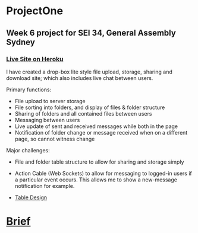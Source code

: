 # ProjectOne

## Week 6 project for SEI 34, General Assembly Sydney

### [Live Site on Heroku](https://chrskerr-projectone.herokuapp.com)

I have created a drop-box lite style file upload, storage, sharing and download site; which also includes live chat between users.

Primary functions:
- File upload to server storage
- File sorting into folders, and display of files & folder structure 
- Sharing of folders and all contained files between users
- Messaging between users
- Live update of sent and received messages while both in the page
- Notification of folder change or message received when on a different page, so cannot witness change

Major challenges:
- File and folder table structure to allow for sharing and storage simply 
- Action Cable (Web Sockets) to allow for messaging to logged-in users if a particular event occurs. This allows me to show a new-message notification for example.

- [Table Design](https://docs.google.com/presentation/d/1ODImeVmxoO8LnUwSr4AdAa0sZUfOBDUoQR8W5_o0DjY/edit?usp=sharing)


# [Brief](https://gist.github.com/wofockham/42880541c94121516109)